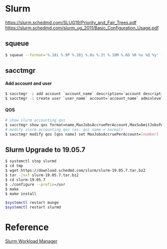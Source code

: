 # Slurm

https://slurm.schedmd.com/SLUG19/Priority_and_Fair_Trees.pdf
https://slurm.schedmd.com/slurm_ug_2011/Basic_Configuration_Usage.pdf
## squeue 
```sh
$ squeue --format='%.18i %.9P %.20j %.8u %.2t %.10M %.6D %R %x %Q %y' --sort=-Q
```

## sacctmgr
#### Add account and user 
```sh
$ sacctmgr -i add account `account_name` description=`account description` Organization=`organization`
$ sacctmgr -i create user `user_name` account=`account_name` adminlevel=None
```
#### QOS
```sh
# show slurm accounting qos
$ sacctmgr show qos format=name,MaxJobsAccruePerAccount,MaxSubmitJobsPerAccount
# modify slurm accounting qos (ex: qos name = normal)
$ sacctmgr modify qos [qos name] set MaxJobsAccruePerAccount=[number]
```
## Slurm Upgrade to 19.05.7
```sh
$ systemctl stop slurmd
$ cd tmp
$ wget https://download.schedmd.com/slurm/slurm-19.05.7.tar.bz2
$ tar -jvxf slurm-19.05.7.tar.bz2
$ cd slurm-19.05.7
$ ./configure --prefix=/usr 
$ make 
$ make install

$systemctl restart munge
$systemctl restart slurmd
```

# Reference
[Slurm Workload Manager][SWM]





[SWM]: <https://slurm.schedmd.com/documentation.html>
